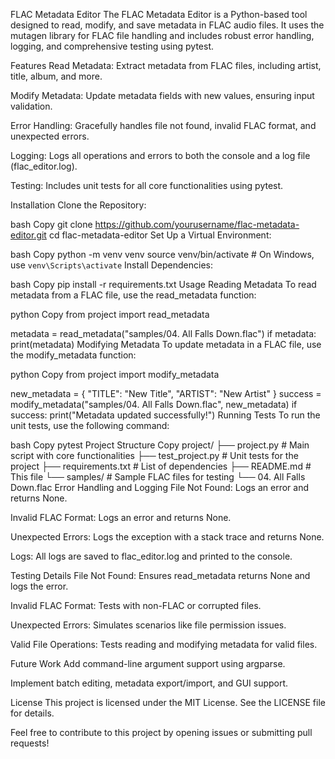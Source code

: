 FLAC Metadata Editor
The FLAC Metadata Editor is a Python-based tool designed to read, modify, and save metadata in FLAC audio files. It uses the mutagen library for FLAC file handling and includes robust error handling, logging, and comprehensive testing using pytest.

Features
Read Metadata: Extract metadata from FLAC files, including artist, title, album, and more.

Modify Metadata: Update metadata fields with new values, ensuring input validation.

Error Handling: Gracefully handles file not found, invalid FLAC format, and unexpected errors.

Logging: Logs all operations and errors to both the console and a log file (flac_editor.log).

Testing: Includes unit tests for all core functionalities using pytest.

Installation
Clone the Repository:

bash
Copy
git clone https://github.com/yourusername/flac-metadata-editor.git
cd flac-metadata-editor
Set Up a Virtual Environment:

bash
Copy
python -m venv venv
source venv/bin/activate  # On Windows, use `venv\Scripts\activate`
Install Dependencies:

bash
Copy
pip install -r requirements.txt
Usage
Reading Metadata
To read metadata from a FLAC file, use the read_metadata function:

python
Copy
from project import read_metadata

metadata = read_metadata("samples/04. All Falls Down.flac")
if metadata:
    print(metadata)
Modifying Metadata
To update metadata in a FLAC file, use the modify_metadata function:

python
Copy
from project import modify_metadata

new_metadata = {
    "TITLE": "New Title",
    "ARTIST": "New Artist"
}
success = modify_metadata("samples/04. All Falls Down.flac", new_metadata)
if success:
    print("Metadata updated successfully!")
Running Tests
To run the unit tests, use the following command:

bash
Copy
pytest
Project Structure
Copy
project/
  ├── project.py               # Main script with core functionalities
  ├── test_project.py          # Unit tests for the project
  ├── requirements.txt         # List of dependencies
  ├── README.md                # This file
  └── samples/                 # Sample FLAC files for testing
       └── 04. All Falls Down.flac
Error Handling and Logging
File Not Found: Logs an error and returns None.

Invalid FLAC Format: Logs an error and returns None.

Unexpected Errors: Logs the exception with a stack trace and returns None.

Logs: All logs are saved to flac_editor.log and printed to the console.

Testing Details
File Not Found: Ensures read_metadata returns None and logs the error.

Invalid FLAC Format: Tests with non-FLAC or corrupted files.

Unexpected Errors: Simulates scenarios like file permission issues.

Valid File Operations: Tests reading and modifying metadata for valid files.

Future Work
Add command-line argument support using argparse.

Implement batch editing, metadata export/import, and GUI support.

License
This project is licensed under the MIT License. See the LICENSE file for details.

Feel free to contribute to this project by opening issues or submitting pull requests!